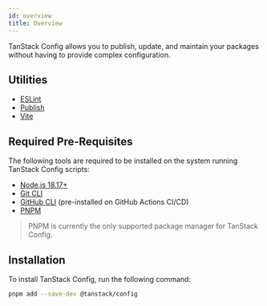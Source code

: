```yaml
---
id: overview
title: Overview
---
```


TanStack Config allows you to publish, update, and maintain your packages without having to provide complex configuration.

## Utilities

- [ESLint](../eslint)
- [Publish](../publish)
- [Vite](../vite)

## Required Pre-Requisites

The following tools are required to be installed on the system running TanStack Config scripts:

- [Node.js 18.17+](https://nodejs.org/en/download/current/)
- [Git CLI](https://git-scm.com/downloads)
- [GitHub CLI](https://cli.github.com/) (pre-installed on GitHub Actions CI/CD)
- [PNPM](https://pnpm.io/)

> PNPM is currently the only supported package manager for TanStack Config.

## Installation

To install TanStack Config, run the following command:

```bash
pnpm add --save-dev @tanstack/config
```
